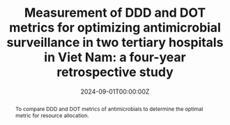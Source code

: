 ---
authors: 
- "Nhien Phan-Thuy Nguyen"
- "Quynh Thuy Truong"
- "Thao Phuong Huynh"
- "Hien Thi-Thu Pham"
- "Thanh Dinh Le"
- "Yen Thi-Hai Nguyen"
- "Nga Thi-Quynh Nguyen"
date: "2024-09-01T00:00:00Z"
abstract: To compare DDD and DOT metrics of antimicrobials to determine the optimal metric for resource allocation.
tags:
- Antibiotic Stewardship Program
title: "Measurement of DDD and DOT metrics for optimizing antimicrobial surveillance in two tertiary hospitals in Viet Nam: a four-year retrospective study"
url_source: https://li04.tci-thaijo.org/index.php/PSA
---